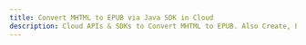 ---title: Convert MHTML to EPUB via Java SDK in Clouddescription: Cloud APIs & SDKs to Convert MHTML to EPUB. Also Create, Edit & Render Microsoft Word & OpenOffice documents in the Cloud.---